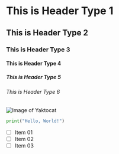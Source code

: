 # This is Header Type 1
## This is Header Type 2
### This is Header Type 3
#### This is Header Type 4
##### This is Header Type 5
###### This is Header Type 6

![Image of Yaktocat](https://octodex.github.com/images/yaktocat.png)

```python
print("Hello, World!")
```

- [ ] Item 01
- [ ] Item 02
- [ ] Item 03
